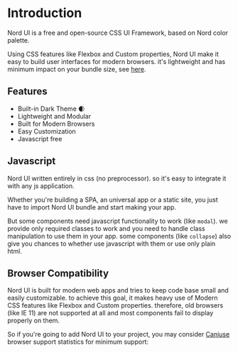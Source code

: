 # Introduction

Nord UI is a free and open-source CSS UI Framework, based on Nord color palette.

Using CSS features like Flexbox and Custom properties, Nord UI make it easy to build user interfaces for modern browsers.
it's lightweight and has minimum impact on your bundle size, see [here](https://bundlephobia.com/result?p=nord-ui).

## Features

- Built-in Dark Theme :waxing_crescent_moon:
- Lightweight and Modular
- Built for Modern Browsers
- Easy Customization
- Javascript free


## Javascript

Nord UI written entirely in css (no preprocessor). so it's easy to integrate it with any js application.

Whether you're building a SPA, an universal app or a static site, you just have to import Nord UI bundle and start making your app.

But some components need javascript functionality to work (like `modal`). we provide only required classes to work and you need to handle class manipulation to use them in your app. some components (like `collapse`) also give you chances to whether use javascript with them or use only plain html.

## Browser Compatibility

Nord UI is built for modern web apps and tries to keep code base small and easily customizable. to achieve this goal, it makes heavy use of Modern CSS features like Flexbox and Custom properties. therefore, old browsers (like IE 11) are not supported at all and most components fail to display properly on them.

So if you're going to add Nord UI to your project, you may consider [Caniuse]() browser support statistics for minimum support:

